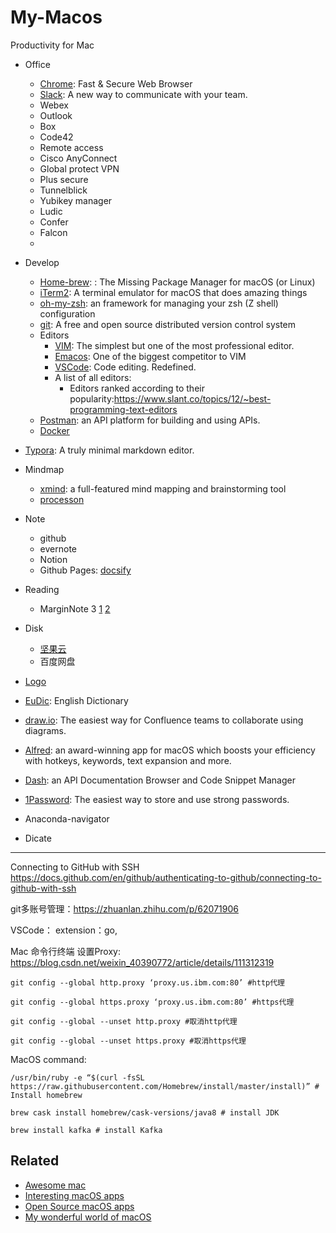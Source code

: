 # My-Macos

Productivity for Mac
* Office
  * [Chrome](https://www.google.cn/intl/zh-CN/chrome/): Fast & Secure Web Browser
  * [Slack](https://slack.com/): A new way to communicate with your team.
  * Webex
  * Outlook
  * Box
  * Code42
  * Remote access
   * Cisco AnyConnect
   * Global protect VPN
   * Plus secure
   * Tunnelblick
  * Yubikey manager
  * Ludic
  * Confer
  * Falcon
  * 
* Develop
  * [Home-brew](https://brew.sh/): : The Missing Package Manager for macOS (or Linux)
  * [iTerm2](https://iterm2.com/index.html): A terminal emulator for macOS that does amazing things
  * [oh-my-zsh](https://ohmyz.sh/): an framework for managing your zsh (Z shell) configuration
  * [git](https://git-scm.com/): A free and open source distributed version control system
  * Editors
    * [VIM](https://www.vim.org/): The simplest but one of the most professional editor.
    * [Emacos](https://www.gnu.org/software/emacs/): One of the biggest competitor to VIM
    * [VSCode](https://github.com/Microsoft/vscode): Code editing. Redefined.
    * A list of all editors: 
      * Editors ranked according to their popularity:https://www.slant.co/topics/12/~best-programming-text-editors
  * [Postman](https://www.postman.com/): an API platform for building and using APIs.
  * [Docker](https://www.docker.com/)

* [Typora](https://typora.io/): A truly minimal markdown editor.
* Mindmap
  * [xmind](https://www.xmind.net/):  a full-featured mind mapping and brainstorming tool
  * [processon](https://www.processon.com/diagrams)
* Note
  * github
  * evernote
  * Notion
  * Github Pages: [docsify](https://docsify.js.org/#/?id=docsify)
* Reading
  * MarginNote 3 [1](https://sspai.com/post/47317) [2](https://sspai.com/post/54005)
* Disk
  * [坚果云](https://www.jianguoyun.com/d/home#/)
  * 百度网盘
* [Logo](https://logomakr.com)
* [EuDic](https://www.eudic.net/v4/en/app/eudic): English Dictionary

* [draw.io](https://drawio-app.com/): The easiest way for Confluence teams to collaborate using diagrams.

* [Alfred](https://www.alfredapp.com/): an award-winning app for macOS which boosts your efficiency with hotkeys, keywords, text expansion and more. 
* [Dash](https://kapeli.com/dash): an API Documentation Browser and Code Snippet Manager
* [1Password](https://1password.com/): The easiest way to store and use strong passwords.
* Anaconda-navigator
* Dicate


-----------------









Connecting to GitHub with SSH https://docs.github.com/en/github/authenticating-to-github/connecting-to-github-with-ssh

git多账号管理：https://zhuanlan.zhihu.com/p/62071906



VSCode：
extension：go,

Mac 命令行终端 设置Proxy: https://blog.csdn.net/weixin_40390772/article/details/111312319

```
git config --global http.proxy ‘proxy.us.ibm.com:80’ #http代理

git config --global https.proxy ‘proxy.us.ibm.com:80’ #https代理

git config --global --unset http.proxy #取消http代理

git config --global --unset https.proxy #取消https代理

```





MacOS command:
```
/usr/bin/ruby -e “$(curl -fsSL https://raw.githubusercontent.com/Homebrew/install/master/install)” # Install homebrew

brew cask install homebrew/cask-versions/java8 # install JDK

brew install kafka # install Kafka
```


## Related
* [Awesome mac](https://wangchujiang.com/awesome-mac/)
* [Interesting macOS apps](https://github.com/learn-anything/macos-apps)
* [Open Source macOS apps](https://github.com/serhii-londar/open-source-mac-os-apps)
* [My wonderful world of macOS](https://github.com/nikitavoloboev/my-mac-os)
